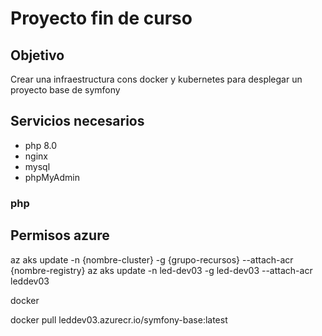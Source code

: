 # Proyecto fin de curso

## Objetivo

Crear una infraestructura cons docker y kubernetes para desplegar un proyecto base de symfony

## Servicios necesarios
- php 8.0
- nginx
- mysql
- phpMyAdmin

### php


## Permisos azure

az aks update -n {nombre-cluster} -g {grupo-recursos} --attach-acr {nombre-registry}
az aks update -n led-dev03 -g led-dev03 --attach-acr leddev03

docker

docker pull leddev03.azurecr.io/symfony-base:latest